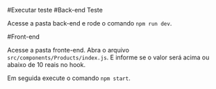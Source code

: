 #Executar teste
#Back-end Teste

Acesse a pasta back-end e rode o comando `npm run dev`.

#Front-end

Acesse a pasta fronte-end.
Abra o arquivo `src/components/Products/index.js`.
E informe se o valor será acima ou abaixo de 10 reais no hook.

Em seguida execute o comando `npm start`.

